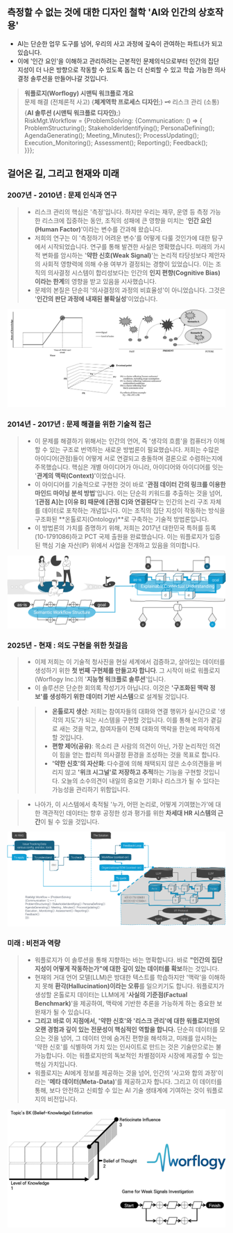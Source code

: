 ## 측정할 수 없는 것에 대한 디자인 철학 'AI와 인간의 상호작용'
- AI는 단순한 업무 도구를 넘어, 우리의 사고 과정에 깊숙이 관여하는 파트너가 되고 있습니다.
- 이에 '인간 요인'을 이해하고 관리하려는 근본적인 문제의식으로부터 인간의 집단 지성이 더 나은 방향으로 작동할 수 있도록 돕는 더 신뢰할 수 있고 학습 가능한 의사결정 솔루션을 만들어나갈 것입니다.

> **워플로지(Worflogy) 시맨틱 워크플로 개요**<br>
문제 해결 (전체론적 사고) {**체계역학 프로세스 디자인**;} 🗝️ 리스크 관리 (소통) {**AI 솔루션 (시맨틱 워크플로 디자인)**;}<br>
RiskMgt.Workflow = {ProblemSolving: {Communication: () => {<br>
        ProblemStructuring(); StakeholderIdentifying(); PersonaDefining();<br>
        AgendaGenerating(); Meeting_Minutes(); ProcessUpdating();<br>
        Execution_Monitoring(); Assessment(); Reporting(); Feedback();<br>
        }}};

## 걸어온 길, 그리고 현재와 미래

### 2007년 - 2010년 : 문제 인식과 연구
> - 리스크 관리의 핵심은 '측정'입니다. 하지만 우리는 재무, 운영 등 측정 가능한 리스크에 집중하는 동안, 조직의 성패에 큰 영향을 미치는 '**인간 요인(Human Factor)**'이라는 변수를 간과해 왔습니다.
> - 저희의 연구는 이 '측정하기 어려운 변수'를 어떻게 다룰 것인가에 대한 탐구에서 시작되었습니다. 연구를 통해 발견한 사실은 명확했습니다. 미래의 가시적 변화를 암시하는 '**약한 신호(Weak Signal)**'는 논리적 타당성보다 제안자의 사회적 영향력에 의해 수용 여부가 결정되는 경향이 있었습니다. 이는 조직의 의사결정 시스템이 합리성보다는 인간의 **인지 편향(Cognitive Bias)이라는 한계**의 영향을 받고 있음을 시사했습니다.
> - 문제의 본질은 단순히 '의사결정의 과정의 비효율성'이 아니었습니다. 그것은 '**인간의 판단 과정에 내재된 불확실성**'이었습니다.

![불확실성 연구](/assets/articles/TV_Research.png)

### 2014년 - 2017년 : 문제 해결을 위한 기술적 접근
> - 이 문제를 해결하기 위해서는 인간의 언어, 즉 '생각의 흐름'을 컴퓨터가 이해할 수 있는 구조로 번역하는 새로운 방법론이 필요했습니다. 저희는 수많은 아이디어(관점)들이 어떻게 서로 연결되고 충돌하며 결론으로 수렴하는지에 주목했습니다. 핵심은 개별 아이디어가 아니라, 아이디어와 아이디어를 잇는 '**관계의 맥락(Context)**'이었습니다.
> - 이 아이디어를 기술적으로 구현한 것이 바로 '**관점 데이터 간의 링크를 이용한 마인드 마이닝 분석 방법**'입니다. 이는 단순히 키워드를 추출하는 것을 넘어, ‘**[관점 A]는 [이유 B] 때문에 [관점 C]와 연결된다**’는 인간의 논리 구조 자체를 데이터로 포착하는 개념입니다. 이는 조직의 집단 지성이 작동하는 방식을 구조화된 **온톨로지(Ontology)**로 구축하는 기술적 방법론입니다.
> - 이 방법론의 가치를 증명하기 위해, 저희는 2017년 대한민국 특허를 등록(10-1791086)하고 PCT 국제 출원을 완료했습니다. 이는 워플로지가 입증된 핵심 기술 자산(IP) 위에서 사업을 전개하고 있음을 의미합니다.

![보유 IP: 10-1791086](/assets/articles/TV_Patent.png)

### 2025년 - 현재 : 의도 구현을 위한 첫걸음
> - 이제 저희는 이 기술적 청사진을 현실 세계에서 검증하고, 살아있는 데이터를 생성하기 위한 **첫 번째 구현체를 만들고자 합니다**. 그 시작이 바로 워플로지(Worflogy Inc.)의 '**지능형 워크플로 솔루션**'입니다.
> - 이 솔루션은 단순한 회의록 작성기가 아닙니다. 이것은 **'구조화된 맥락 정보'를 생성하기 위한 데이터 기반 시스템**으로 설계될 것입니다.

>> - **온톨로지 생산**: 저희는 참여자들의 대화와 연결 행위가 실시간으로 '생각의 지도'가 되는 시스템을 구현할 것입니다. 이를 통해 논의가 곁길로 새는 것을 막고, 참여자들이 전체 대화의 맥락을 한눈에 파악하게 할 것입니다.
>> - **편향 제어(공유)**: 목소리 큰 사람의 의견이 아닌, 가장 논리적인 의견이 힘을 얻는 합리적 의사결정 환경을 조성하는 것을 목표로 합니다.
>> - **'약한 신호'의 자산화**: 다수결에 의해 채택되지 않은 소수의견들을 버리지 않고 **'위크 시그널'로 저장하고 추적**하는 기능을 구현할 것입니다. 오늘의 소수의견이 내일의 중요한 기회나 리스크가 될 수 있다는 가능성을 관리하기 위함입니다.

> - 나아가, 이 시스템에서 축적될 '누가, 어떤 논리로, 어떻게 기여했는가'에 대한 객관적인 데이터는 향후 공정한 성과 평가를 위한 **차세대 HR 시스템의 근간**이 될 수 있을 것입니다.

![솔루션 구조](/assets/articles/TV_Solution.png)

### 미래 : 비전과 역량
> - 워플로지가 이 솔루션을 통해 지향하는 바는 명확합니다. 바로 **"인간의 집단 지성이 어떻게 작동하는가"에 대한 깊이 있는 데이터를 확보**하는 것입니다.
> - 현재의 거대 언어 모델(LLM)은 방대한 텍스트를 학습하지만 '맥락'을 이해하지 못해 **환각(Hallucination)이라는 오류**를 일으키기도 합니다. 워플로지가 생성할 온톨로지 데이터는 LLM에게 '**사실의 기준점(Factual Benchmark)**'을 제공하여, 맥락에 기반한 추론을 가능하게 하는 중요한 보완재가 될 수 있습니다.
> - **그리고 바로 이 지점에서, '약한 신호'와 '리스크 관리'에 대한 워플로지만의 오랜 경험과 깊이 있는 전문성이 핵심적인 역할을 합니다.** 단순히 데이터를 모으는 것을 넘어, 그 데이터 안에 숨겨진 편향을 해석하고, 미래를 암시하는 '약한 신호'를 식별하여 가치 있는 인사이트로 만드는 것은 기술만으로는 불가능합니다. 이는 워플로지만의 독보적인 차별점이자 시장에 제공할 수 있는 핵심 가치입니다.
> - 워플로지는 AI에게 정보를 제공하는 것을 넘어, 인간의 '사고와 합의 과정'이라는 '**메타 데이터(Meta-Data)**'를 제공하고자 합니다. 그리고 이 데이터를 통해, 보다 안전하고 신뢰할 수 있는 AI 기술 생태계에 기여하는 것이 워플로지의 비전입니다.

![미래 비전](/assets/articles/TV_theFuture.png)